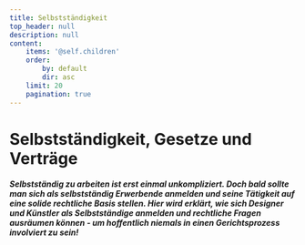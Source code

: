 ```yaml
---
title: Selbstständigkeit
top_header: null
description: null
content:
    items: '@self.children'
    order:
        by: default
        dir: asc
    limit: 20
    pagination: true
---
```


# Selbstständigkeit, Gesetze und Verträge

##### Selbstständig zu arbeiten ist erst einmal unkompliziert. Doch bald sollte man sich als selbstständig Erwerbende anmelden und seine Tätigkeit auf eine solide rechtliche Basis stellen. Hier wird erklärt, wie sich Designer und Künstler als Selbstständige anmelden und rechtliche Fragen ausräumen können - um hoffentlich niemals in einen Gerichtsprozess involviert zu sein!

<br />
